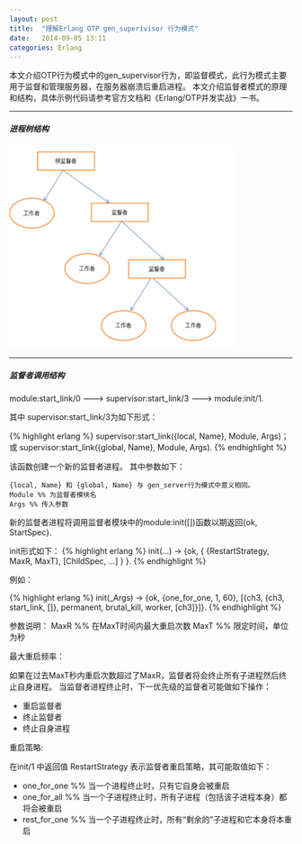 ```yaml
---
layout: post
title:  "理解Erlang OTP gen_superivisor 行为模式"
date:   2014-09-05 13:11
categories: Erlang
---
```


本文介绍OTP行为模式中的gen_supervisor行为，即监督模式，此行为模式主要用于监督和管理服务器，在服务器崩溃后重启进程。 本文介绍监督者模式的原理和结构，具体示例代码请参考官方文档和《Erlang/OTP并发实战》一书。

_ _ _


##### 进程树结构 #####

<img src="/images/gen_supervisor.png" class="left" width="400" />





- - -




##### 监督者调用结构 #####

module:start_link/0  --->  supervisor:start_link/3  --->  module:init/1.

其中 supervisor:start_link/3为如下形式：

{% highlight erlang %}
supervisor:start_link({local, Name}, Module, Args)；
或
supervisor:start_link({global, Name}, Module, Args).
{% endhighlight %}

该函数创建一个新的监督者进程。
其中参数如下：

	{local, Name} 和 {global, Name} 与 gen_server行为模式中意义相同。
	Module %% 为监督者模块名
	Args %% 传入参数

新的监督者进程将调用监督者模块中的module:init([])函数以期返回{ok, StartSpec}. 

init形式如下：
{% highlight erlang %}
init(...) ->
	{ok, { {RestartStrategy, MaxR, MaxT}, [ChildSpec, ...] } }.
{% endhighlight %}

例如：

{% highlight erlang %}
init(_Args) ->
	{ok, {one_for_one, 1, 60}, [{ch3, {ch3, start_link, []},
	permanent, brutal_kill, worker, [ch3]}]}.
{% endhighlight %}

参数说明：
	MaxR %% 在MaxT时间内最大重启次数
	MaxT %% 限定时间，单位为秒

最大重启频率：

如果在过去MaxT秒内重启次数超过了MaxR，监督者将会终止所有子进程然后终止自身进程。
当监督者进程终止时，下一优先级的监督者可能做如下操作：
- 重启监督者
- 终止监督者
- 终止自身进程

重启策略:

在init/1 中返回值 RestartStrategy 表示监督者重启策略，其可能取值如下：
- one_for_one %% 当一个进程终止时，只有它自身会被重启
- one_for_all %% 当一个子进程终止时，所有子进程（包括该子进程本身）都将会被重启
- rest_for_one %% 当一个子进程终止时，所有“剩余的”子进程和它本身将本重启









